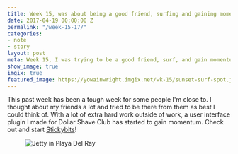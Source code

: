 ```yaml
---
title: Week 15, was about being a good friend, surfing and gaining momentum on another open source project.
date: 2017-04-19 00:00:00 Z
permalink: "/week-15-17/"
categories:
- note
- story
layout: post
meta: Week 15, I was trying to be a good friend, surf, and gain momentum on StickyBits—an open source project I did.
show_image: true
imgix: true
featured_image: https://yowainwright.imgix.net/wk-15/sunset-surf-spot.jpg
---
```


This past week has been a tough week for some people I'm close to. I thought about my friends a lot and tried to be there from them as best I could think of. With a lot of extra hard work outside of work, a user interface plugin I made for Dollar Shave Club has started to gain momentum. Check out and start [Stickybits](https://github.com/dollarshaveclub/stickybits)! 

<figure>
  <img src="//yowainwright.imgix.net/wk-15/play-del-rey-point.jpg?w=800&h=800&crop=focalpoint&auto=format" alt="Jetty in Playa Del Ray" />
</figure>
